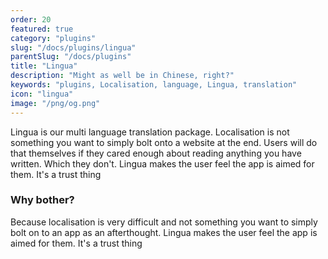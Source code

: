 ```yaml
---
order: 20
featured: true
category: "plugins"
slug: "/docs/plugins/lingua"
parentSlug: "/docs/plugins"
title: "Lingua"
description: "Might as well be in Chinese, right?"
keywords: "plugins, Localisation, language, Lingua, translation"
icon: "lingua"
image: "/png/og.png"
---
```

Lingua is our multi language translation package. Localisation is not something you want to simply bolt onto a website at the end. Users will do that themselves if they cared enough about reading anything you have written. Which they don't. Lingua makes the user feel the app is aimed for them. It's a trust thing

### Why bother?
Because localisation is very difficult and not something you want to simply bolt 
on to an app as an afterthought. Lingua makes the user feel the app is aimed for them. It's a trust thing